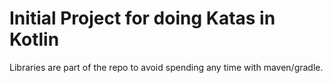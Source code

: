 # Initial Project for doing Katas in Kotlin

Libraries are part of the repo to avoid spending any time with maven/gradle.
